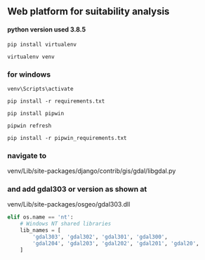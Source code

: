 ## Web platform for suitability analysis
#### python version used 3.8.5


```
pip install virtualenv
```
```
virtualenv venv
```
### for windows
```
venv\Scripts\activate
```
```
pip install -r requirements.txt
```
```
pip install pipwin
```
```
pipwin refresh
```
```
pip install -r pipwin_requirements.txt
```
### navigate to 
venv/Lib/site-packages/django/contrib/gis/gdal/libgdal.py

### and add gdal303 or version as shown at 
venv/Lib/site-packages/osgeo/gdal303.dll

```python
elif os.name == 'nt':
    # Windows NT shared libraries
    lib_names = [
        'gdal303', 'gdal302', 'gdal301', 'gdal300',
        'gdal204', 'gdal203', 'gdal202', 'gdal201', 'gdal20',
    ]
```